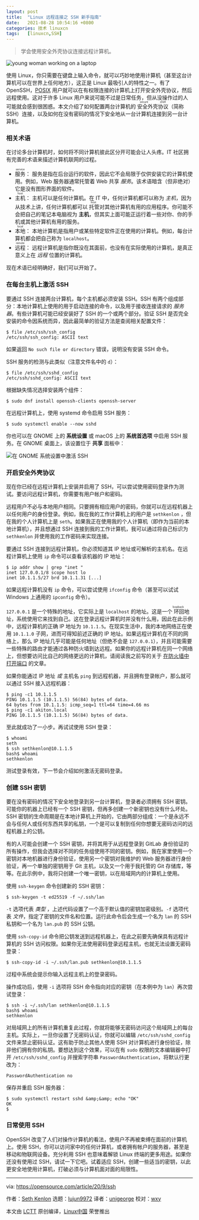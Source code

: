 ```yaml
---
layout: post
title:	"Linux 远程连接之 SSH 新手指南"
date:	2021-08-28 10:54:16 +0800 
categories:	技术 linuxcn 
tags:	[linuxcn,SSH]
---
```




> 
> 学会使用安全外壳协议连接远程计算机。
> 
> 
> 


![](/Asserts/Images/album/202108/28/105409ztj7akfjpcluwjp3.jpg "young woman working on a laptop")


使用 Linux，你只需要在键盘上输入命令，就可以巧妙地使用计算机（甚至这台计算机可以在世界上任何地方），这正是 Linux 最吸引人的特性之一。有了 OpenSSH，[POSIX](https://opensource.com/article/19/7/what-posix-richard-stallman-explains) 用户就可以在有权限连接的计算机上打开安全外壳协议，然后远程使用。这对于许多 Linux 用户来说可能不过是日常任务，但从没操作过的人可能就会感到很困惑。本文介绍了如何配置两台计算机的 <ruby> 安全外壳协议 <rt>  secure shell </rt></ruby>（简称 SSH）连接，以及如何在没有密码的情况下安全地从一台计算机连接到另一台计算机。


### 相关术语


在讨论多台计算机时，如何将不同计算机彼此区分开可能会让人头疼。IT 社区拥有完善的术语来描述计算机联网的过程。


* <ruby> 服务 <rt>  service </rt></ruby>： 服务是指在后台运行的软件，因此它不会局限于仅供安装它的计算机使用。例如，Web 服务器通常托管着 Web 共享 *服务*。该术语暗含（但非绝对）它是没有图形界面的软件。
* <ruby> 主机 <rt>  host </rt></ruby>： 主机可以是任何计算机。在 IT 中，任何计算机都可以称为 *主机*，因为从技术上讲，任何计算机都可以<ruby> 托管 <rt>  host </rt></ruby>对其他计算机有用的应用程序。你可能不会把自己的笔记本电脑视为 **主机**，但其实上面可能正运行着一些对你、你的手机或其他计算机有用的服务。
* <ruby> 本地 <rt>  local </rt></ruby>： 本地计算机是指用户或某些特定软件正在使用的计算机。例如，每台计算机都会把自己称为 `localhost`。
* <ruby> 远程 <rt>  remote </rt></ruby>： 远程计算机是指你既没在其面前，也没有在实际使用的计算机，是真正意义上在 *远程* 位置的计算机。


现在术语已经明确好，我们可以开始了。


### 在每台主机上激活 SSH


要通过 SSH 连接两台计算机，每个主机都必须安装 SSH。SSH 有两个组成部分：本地计算机上使用的用于启动连接的命令，以及用于接收连接请求的 *服务器*。有些计算机可能已经安装好了 SSH 的一个或两个部分。验证 SSH 是否完全安装的命令因系统而异，因此最简单的验证方法是查阅相关配置文件：



```
$ file /etc/ssh/ssh_config
/etc/ssh/ssh_config: ASCII text

```

如果返回 `No such file or directory` 错误，说明没有安装 SSH 命令。


SSH 服务的检测与此类似（注意文件名中的 `d`）：



```
$ file /etc/ssh/sshd_config
/etc/ssh/sshd_config: ASCII text

```

根据缺失情况选择安装两个组件：



```
$ sudo dnf install openssh-clients openssh-server

```

在远程计算机上，使用 systemd 命令启用 SSH 服务：



```
$ sudo systemctl enable --now sshd

```

你也可以在 GNOME 上的 **系统设置** 或 macOS 上的 **系统首选项** 中启用 SSH 服务。在 GNOME 桌面上，该设置位于 **共享** 面板中：


![在 GNOME 系统设置中激活 SSH](/Asserts/Images/album/202108/28/105418yn1ejybuv4jv6q8p.png "Activate SSH in GNOME System Settings")


### 开启安全外壳协议


现在你已经在远程计算机上安装并启用了 SSH，可以尝试使用密码登录作为测试。要访问远程计算机，你需要有用户帐户和密码。


远程用户不必与本地用户相同。只要拥有相应用户的密码，你就可以在远程机器上以任何用户的身份登录。例如，我在我的工作计算机上的用户是 `sethkenlon` ，但在我的个人计算机上是 `seth`。如果我正在使用我的个人计算机（即作为当前的本地计算机），并且想通过 SSH 连接到我的工作计算机，我可以通过将自己标识为 `sethkenlon` 并使用我的工作密码来实现连接。


要通过 SSH 连接到远程计算机，你必须知道其 IP 地址或可解析的主机名。在远程计算机上使用 `ip` 命令可以查看该机器的 IP 地址：



```
$ ip addr show | grep "inet "
inet 127.0.0.1/8 scope host lo
inet 10.1.1.5/27 brd 10.1.1.31 [...]

```

如果远程计算机没有 `ip` 命令，可以尝试使用 `ifconfig` 命令（甚至可以试试 Windows 上通用的 `ipconfig` 命令）。


`127.0.0.1` 是一个特殊的地址，它实际上是 `localhost` 的地址。这是一个<ruby> 环回 <rt>  loopback </rt></ruby>地址，系统使用它来找到自己。这在登录远程计算机时并没有什么用，因此在此示例中，远程计算机的正确 IP 地址为 `10.1.1.5`。在现实生活中，我的本地网络正在使用 `10.1.1.0` 子网，进而可得知前述正确的 IP 地址。如果远程计算机在不同的网络上，那么 IP 地址几乎可能是任何地址（但绝不会是 `127.0.0.1`），并且可能需要一些特殊的路由才能通过各种防火墙到达远程。如果你的远程计算机在同一个网络上，但想要访问比自己的网络更远的计算机，请阅读我之前写的关于 [在防火墙中打开端口](https://opensource.com/article/20/8/open-ports-your-firewall) 的文章。


如果你能通过 IP 地址 *或* 主机名 `ping` 到远程机器，并且拥有登录帐户，那么就可以通过 SSH 接入远程机器：



```
$ ping -c1 10.1.1.5
PING 10.1.1.5 (10.1.1.5) 56(84) bytes of data.
64 bytes from 10.1.1.5: icmp_seq=1 ttl=64 time=4.66 ms
$ ping -c1 akiton.local
PING 10.1.1.5 (10.1.1.5) 56(84) bytes of data.

```

至此就成功了一小步。再试试使用 SSH 登录：



```
$ whoami
seth
$ ssh sethkenlon@10.1.1.5
bash$ whoami
sethkenlon

```

测试登录有效，下一节会介绍如何激活无密码登录。


### 创建 SSH 密钥


要在没有密码的情况下安全地登录到另一台计算机，登录者必须拥有 SSH 密钥。可能你的机器上已经有一个 SSH 密钥，但再多创建一个新密钥也没有什么坏处。SSH 密钥的生命周期是在本地计算机上开始的，它由两部分组成：一个是永远不会与任何人或任何东西共享的私钥，一个是可以复制到任何你想要无密码访问的远程机器上的公钥。


有的人可能会创建一个 SSH 密钥，并将其用于从远程登录到 GitLab 身份验证的所有操作，但我会选择对不同的任务组使用不同的密钥。例如，我在家里使用一个密钥对本地机器进行身份验证，使用另一个密钥对我维护的 Web 服务器进行身份验证，再一个单独的密钥用于 Git 主机，以及又一个用于我托管的 Git 存储库，等等。在此示例中，我将只创建一个唯一密钥，以在局域网内的计算机上使用。


使用 `ssh-keygen` 命令创建新的 SSH 密钥：



```
$ ssh-keygen -t ed25519 -f ~/.ssh/lan

```

`-t` 选项代表 *类型* ，上述代码设置了一个高于默认值的密钥加密级别。`-f` 选项代表 *文件*，指定了密钥的文件名和位置。运行此命令后会生成一个名为 `lan` 的 SSH 私钥和一个名为 `lan.pub` 的 SSH 公钥。


使用 `ssh-copy-id` 命令把公钥发送到远程机器上，在此之前要先确保具有远程计算机的 SSH 访问权限。如果你无法使用密码登录远程主机，也就无法设置无密码登录：



```
$ ssh-copy-id -i ~/.ssh/lan.pub sethkenlon@10.1.1.5

```

过程中系统会提示你输入远程主机上的登录密码。


操作成功后，使用 `-i` 选项将 SSH 命令指向对应的密钥（在本例中为 `lan`）再次尝试登录：



```
$ ssh -i ~/.ssh/lan sethkenlon@10.1.1.5
bash$ whoami
sethkenlon

```

对局域网上的所有计算机重复此过程，你就将能够无密码访问这个局域网上的每台主机。实际上，一旦你设置了无密码认证，你就可以编辑 `/etc/ssh/sshd_config` 文件来禁止密码认证。这有助于防止其他人使用 SSH 对计算机进行身份验证，除非他们拥有你的私钥。要想达到这个效果，可以在有 `sudo` 权限的文本编辑器中打开 `/etc/ssh/sshd_config` 并搜索字符串 `PasswordAuthentication`，将默认行更改为：



```
PasswordAuthentication no

```

保存并重启 SSH 服务器：



```
$ sudo systemctl restart sshd &amp;&amp; echo "OK"
OK
$

```

### 日常使用 SSH


OpenSSH 改变了人们对操作计算机的看法，使用户不再被束缚在面前的计算机上。使用 SSH，你可以访问家中的任何计算机，或者拥有帐户的服务器，甚至是移动和物联网设备。充分利用 SSH 也意味着解锁 Linux 终端的更多用途。如果你还没有使用过 SSH，请试一下它吧。试着适应 SSH，创建一些适当的密钥，以此更安全地使用计算机，打破必须与计算机面对面的局限性。




---


via: <https://opensource.com/article/20/9/ssh>


作者：[Seth Kenlon](https://opensource.com/users/seth) 选题：[lujun9972](https://github.com/lujun9972) 译者：[unigeorge](https://github.com/unigeorge) 校对：[wxy](https://github.com/wxy)


本文由 [LCTT](https://github.com/LCTT/TranslateProject) 原创编译，[Linux中国](https://linux.cn/) 荣誉推出
